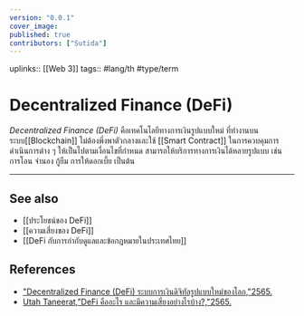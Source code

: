 ```yaml
---
version: "0.0.1"
cover_image:
published: true
contributors: ["Sutida"]
---
```

uplinks:: [[Web 3]]
tags:: #lang/th #type/term

# Decentralized Finance (DeFi)
*Decentralized Finance (DeFi)* คือเทคโนโลยีทางการเงินรูปแบบใหม่ ที่ทำงานบนระบบ[[Blockchain]] ไม่ต้องพึ่งพาตัวกลางและใช้ [[Smart Contract]] ในการควบคุมการดำเนินการต่าง ๆ ให้เป็นไปตามเงื่อนไขที่กำหนด สามารถให้บริการทางการเงินได้หลายรูปแบบ เช่น การโอน จำนอง กู้ยืม การให้ดอกเบี้ย เป็นต้น 

---
## See also
- [[ประโยชน์ของ DeFi]]
- [[ความเสี่ยงของ DeFi]]
- [[DeFi กับการกำกับดูแลและข้อกฎหมายในประเทศไทย]]
## References
- ["Decentralized Finance (DeFi) ระบบการเงินดิจิทัลรูปแบบใหม่ของโลก,"2565.](https://zipmex.com/th/learn/decentralized-finance-defi-explained/)
- [Utah Taneerat,"DeFi คืออะไร และมีความเสี่ยงอย่างไรบ้าง?,"2565.](https://www.bitkub.com/blog/whatisdefi-f6dc6916c9a8)
